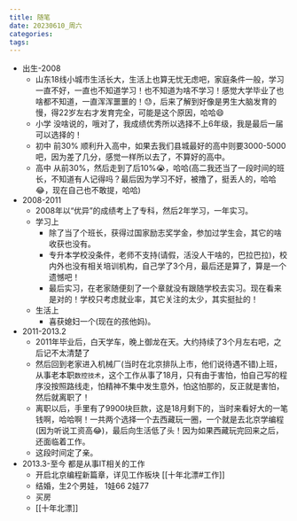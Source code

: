 ```yaml
---
title: 随笔
date: 20230610_周六
categories:
tags:
---
```



- 出生-2008 
	- 山东18线小城市生活长大，生活上也算无忧无虑吧，家庭条件一般，学习一直不好，一直也不知道学习！也不知道为啥不学习！感觉大学毕业了也啥都不知道，一直浑浑噩噩的！😓，后来了解到好像是男生大脑发育的慢，得22岁左右才发育完全，可能是这个原因，哈哈😄
	- 小学 没啥说的，哦对了，我成绩优秀所以选择不上6年级，我是最后一届可以选择的！
	- 初中 前30% 顺利升入高中，如果去我们县城最好的高中则要3000-5000吧，因为差了几分，感觉一样所以去了，不算好的高中。 
	- 高中 从前30%，然后走到了后10%😭，哈哈(高二我还当了一段时间的班长，不知道有人记得吗？最后因为学习不好，被撸了，挺丢人的，哈哈😂，现在自己也不敢提，哈哈)
- 2008-2011 
	- 2008年以“优异”的成绩考上了专科，然后2年学习，一年实习。
	- 学习上
		- 除了当了个班长，获得过国家励志奖学金，参加过学生会，其它的啥收获也没有。
		- 专升本学校没条件，老师不支持(请假，活没人干啥的，巴拉巴拉)，校内外也没有相关培训机构，自己学了3个月，最后还是算了，算是一个遗憾吧！
		- 最后实习，在老家随便刻了一个章就没有跟随学校去实习。现在看来是对的！学校只考虑就业率，其它关注的太少，其实挺扯的！
	- 生活上
		- 喜获媳妇一个(现在的孩他妈)。
- 2011-2013.2
	- 2011年毕业后，白天学车，晚上御龙在天。大约持续了3个月左右吧，之后记不太清楚了
	- 然后回到老家进入机械厂(当时在北京排队上市，他们说待遇不错)上班，从事老本职`数控技术`，这个工作从事了18月，只有由于害怕，怕自己写的程序没按照路线走，怕精神不集中发生意外，怕这怕那的，反正就是害怕，然后就离职了！
	- 离职以后，手里有了9900块巨款，这是18月剩下的，当时来看好大的一笔钱啊，哈哈啊！一共两个选择一个去西藏玩一圈，一个就是去北京学编程(因为听说工资高😂)，最后向生活低了头！因为如果西藏玩完回来之后，还面临着工作。
	- 这段时间定了亲。
- 2013.3-至今 都是从事IT相关的工作
	- 开启北京编程新篇章，详见工作板块 [[十年北漂#工作]]
	- 结婚，生2个男娃， 1娃66 2娃77
	- 买房
	-  [[十年北漂]]
 




